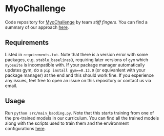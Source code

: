 # MyoChallenge

Code repository for [MyoChallenge](https://sites.google.com/view/myochallenge) by team _stiff fingers_. You can find a summary of our approach [here](docs/summary.md).

## Requirements

Listed in `requirements.txt`. Note that there is a version error with some packages, e.g. `stable_baselines3`, requiring later versions of `gym` which `myosuite` is incompatible with. If your package manager automatically updates gym, do a `pip install gym==0.13.0` (or equivanlent with your package manager) at the end and this should work fine. If you experience any issues, feel free to open an issue on this repository or contact us via email.

## Usage

Run `python src/main_baoding.py`. Note that this starts training from one of the pre-trained models in our curriculum. You can find all the trained models along with the scripts used to train them and the environment configurations [here](trained_models/baoding_winning_models/).
